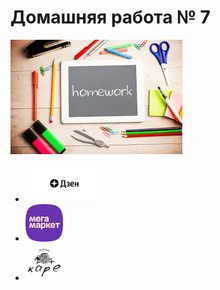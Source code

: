 <h1>Домашняя работа № 7</h1>
<img src="img/homework.jpeg" alt="нет картинки">
<ul>
    <li>
        <a href="https://dzen.ru"><img src="img/dzen.png" style="wigth:60px;height:60px"></a>
    </li>
    <li>
        <a href="https://megamarket.ru/"><img src="img/meramarket.png" style="wigth:60px;height:60px"></a>
    </li>
    <li>
        <a href="https://kare.rest/"><img src="img/kare.jpeg" style="wigth:60px;height:60px"></a>
    </li>
</ul>

